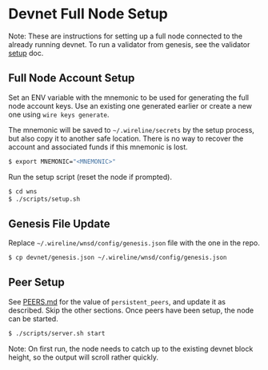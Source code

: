 # Devnet Full Node Setup

Note: These are instructions for setting up a full node connected to the already running devnet. To run a validator from genesis, see the validator [setup](./README.md) doc.

## Full Node Account Setup

Set an ENV variable with the mnemonic to be used for generating the full node account keys. Use an existing one generated earlier or create a new one using `wire keys generate`.

The mnemonic will be saved to `~/.wireline/secrets` by the setup process, but also copy it to another safe location. There is no way to recover the account and associated funds if this mnemonic is lost.

```bash
$ export MNEMONIC="<MNEMONIC>"
```

Run the setup script (reset the node if prompted).

```bash
$ cd wns
$ ./scripts/setup.sh
```

## Genesis File Update

Replace `~/.wireline/wnsd/config/genesis.json` file with the one in the repo.

```bash
$ cp devnet/genesis.json ~/.wireline/wnsd/config/genesis.json
```

## Peer Setup

See [PEERS.md](./PEERS.md) for the value of `persistent_peers`, and update it as described. Skip the other sections. Once peers have been setup, the node can be started.

```bash
$ ./scripts/server.sh start
```

Note: On first run, the node needs to catch up to the existing devnet block height, so the output will scroll rather quickly.
